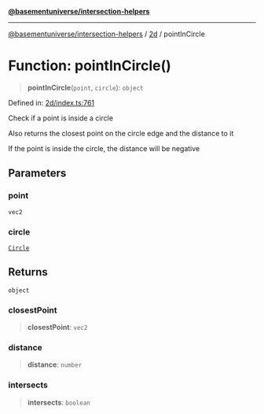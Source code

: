 [**@basementuniverse/intersection-helpers**](../../README.md)

***

[@basementuniverse/intersection-helpers](../../README.md) / [2d](../README.md) / pointInCircle

# Function: pointInCircle()

> **pointInCircle**(`point`, `circle`): `object`

Defined in: [2d/index.ts:761](https://github.com/basementuniverse/intersection-helpers/blob/ce8bdda9fbd616d6a406e87a4824e91fffc01d0e/src/2d/index.ts#L761)

Check if a point is inside a circle

Also returns the closest point on the circle edge and the distance to it

If the point is inside the circle, the distance will be negative

## Parameters

### point

`vec2`

### circle

[`Circle`](../types/type-aliases/Circle.md)

## Returns

`object`

### closestPoint

> **closestPoint**: `vec2`

### distance

> **distance**: `number`

### intersects

> **intersects**: `boolean`
